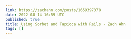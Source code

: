```yaml
---
link: https://zachahn.com/posts/1659397378
date: 2022-08-14 16:59 UTC
published: true
title: Using Sorbet and Tapioca with Rails - Zach Ahn
tags: []
---
```



